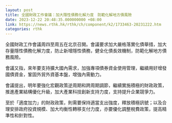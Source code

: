```yaml
---
layout: post
title: 全國財政工作會議：加大隱性債務化解力度　防範化解地方債風險
date: 2023-12-22 20:48:35.000000000 +08:00
link: https://news.rthk.hk/rthk/ch/component/k2/1733463-20231222.htm
categories: rthk
---
```


全國財政工作會議周四至周五在北京召開。會議要求加大嚴格落實化債舉措，加大存量隱性債務化解力度，防止新增隱性債務，健全化債長效機制，防範化解地方債務風險。

會議又指，來年要支持擴大國內需求，加強專項債券資金使用管理，繼續用好增發國債資金，鞏固外貿外資基本盤，增強內需動力。

會議提出，明年要強化宏觀政策逆周期和跨周期調節，繼續實施積極的財政政策，推進產業結構優化升級，加大產業科技創新支持力度，支持提升企業競爭力。

至於「適度加力」的財政政策，則需要保持適當支出強度，釋放積極訊號；以及合理安排政府投資規模、加大均衡性轉移支付力度，亦要優化調整稅費政策，提高精準性和針對性。
